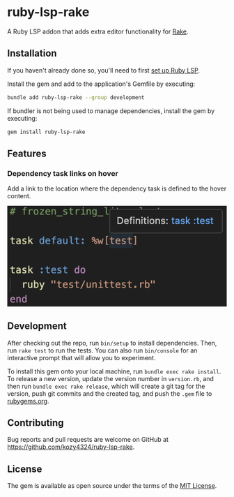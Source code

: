 # ruby-lsp-rake

A Ruby LSP addon that adds extra editor functionality for [Rake](https://github.com/ruby/rake).

## Installation

If you haven't already done so, you'll need to first [set up Ruby LSP](https://shopify.github.io/ruby-lsp/#usage).

Install the gem and add to the application's Gemfile by executing:

```bash
bundle add ruby-lsp-rake --group development
```

If bundler is not being used to manage dependencies, install the gem by executing:

```bash
gem install ruby-lsp-rake
```

## Features

### Dependency task links on hover

Add a link to the location where the dependency task is defined to the hover content.

![depenency_task_links_on_hover](img/dependency_task_links_on_hover.png)

## Development

After checking out the repo, run `bin/setup` to install dependencies. Then, run `rake test` to run the tests. You can also run `bin/console` for an interactive prompt that will allow you to experiment.

To install this gem onto your local machine, run `bundle exec rake install`. To release a new version, update the version number in `version.rb`, and then run `bundle exec rake release`, which will create a git tag for the version, push git commits and the created tag, and push the `.gem` file to [rubygems.org](https://rubygems.org).

## Contributing

Bug reports and pull requests are welcome on GitHub at https://github.com/kozy4324/ruby-lsp-rake.

## License

The gem is available as open source under the terms of the [MIT License](https://opensource.org/licenses/MIT).
